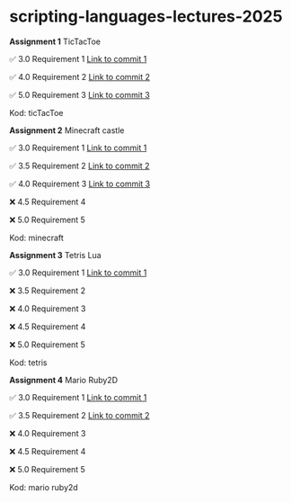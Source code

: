 # scripting-languages-lectures-2025

**Assignment 1** TicTacToe

:white_check_mark: 3.0 Requirement 1 [Link to commit 1](https://github.com/mmsyg/scripting-languages-lectures-2025/tree/bedef975868c45fdb7991f67e1dbeadd5c4a48f0/ticTacToe)

:white_check_mark: 4.0 Requirement 2 [Link to commit 2](https://github.com/mmsyg/scripting-languages-lectures-2025/tree/5c5b0890b8e38a61cbcb68463ba823d765a32981/ticTacToe)

:white_check_mark: 5.0 Requirement 3 [Link to commit 3](https://github.com/mmsyg/scripting-languages-lectures-2025/tree/e27f3ffc7739e212e9c204f42d1d288444da948b/ticTacToe)

Kod: ticTacToe


**Assignment 2** Minecraft castle

:white_check_mark: 3.0 Requirement 1 [Link to commit 1](https://github.com/mmsyg/scripting-languages-lectures-2025/tree/9737b870cb908da19378ed750898e2941f695b8e/minecraft)

:white_check_mark: 3.5 Requirement 2 [Link to commit 2](https://github.com/mmsyg/scripting-languages-lectures-2025/tree/496278d65845c1c1b5c7ea6de406751769248268/minecraft)

:white_check_mark: 4.0 Requirement 3 [Link to commit 3](https://github.com/mmsyg/scripting-languages-lectures-2025/tree/41bda3f7e57e79b6dafb6b874fc5753735dd89b5/minecraft)

:x: 4.5 Requirement 4 

:x: 5.0 Requirement 5 

Kod: minecraft


**Assignment 3** Tetris Lua

:white_check_mark: 3.0 Requirement 1 [Link to commit 1](https://github.com/mmsyg/scripting-languages-lectures-2025/tree/bf43c66a50c2fbf193b85c0a2991424db3a7cb40/tetris)

:x: 3.5 Requirement 2 

:x: 4.0 Requirement 3 

:x: 4.5 Requirement 4 

:x: 5.0 Requirement 5 

Kod: tetris

**Assignment 4** Mario Ruby2D

:white_check_mark: 3.0 Requirement 1 [Link to commit 1](https://github.com/mmsyg/scripting-languages-lectures-2025/tree/7c156f2b1baa1200b6984bd03d8376d780dc34a3/mario%20ruby2d)

:white_check_mark: 3.5 Requirement 2 [Link to commit 2](https://github.com/mmsyg/scripting-languages-lectures-2025/tree/e2cb41283c642d75a26d47fbaf110cfbd1c8c1c9/mario%20ruby2d)

:x: 4.0 Requirement 3 

:x: 4.5 Requirement 4 

:x: 5.0 Requirement 5 

Kod: mario ruby2d